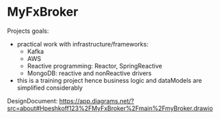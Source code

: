 # MyFxBroker

Projects goals: 
 - practical work with infrastructure/frameworks:
    - Kafka
    - AWS
    - Reactive programming: Reactor, SpringReactive
    - MongoDB: reactive and nonReactive drivers
 - this is a training project hence business logic and dataModels are simplified considerably
   
DesignDocument: https://app.diagrams.net/?src=about#Hpeshkoff123%2FMyFxBroker%2Fmain%2FmyBroker.drawio
